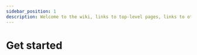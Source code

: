 ```yaml
---
sidebar_position: 1
description: Welcome to the wiki, links to top-level pages, links to other resources and community.
---
```


# Get started
